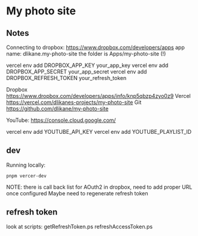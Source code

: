 # My photo site


## Notes

Connecting to dropbox:
https://www.dropbox.com/developers/apps
app name: dlikane.my-photo-site
the folder is Apps/my-photo-site (!)

vercel env add DROPBOX_APP_KEY your_app_key
vercel env add DROPBOX_APP_SECRET your_app_secret
vercel env add DROPBOX_REFRESH_TOKEN your_refresh_token

Dropbox
https://www.dropbox.com/developers/apps/info/knp5qbzp4zyo0z9
Vercel
https://vercel.com/dlikanes-projects/my-photo-site
Git
https://github.com/dlikane/my-photo-site

YouTube:
https://console.cloud.google.com/

vercel env add YOUTUBE_API_KEY 
vercel env add YOUTUBE_PLAYLIST_ID


## dev

Running locally:
```
pnpm vercer-dev
```

NOTE:
    there is call back list for AOuth2 in dropbox, need to add proper URL once configured
    Maybe need to regenerate refresh token

## refresh token
look at scripts:
getRefreshToken.ps
refreshAccessToken.ps